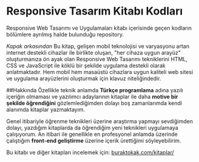 # Responsive Tasarım Kitabı Kodları
Responsive Web Tasarımı ve Uygulamaları kitabı içerisinde geçen kodların bölümlere ayrılmış halde bulunduğu repository.

*Kapak arkasından*
Bu kitap, gelişen mobil teknolojisi ve varyasyonu artan internet destekli cihazlar ile birlikte oluşan, "her cihaza uygun arayüz" oluşturmanıza ön ayak olan Responsive Web Tasarımı tekniklerini HTML, CSS ve JavaScript ile köklü bir şekilde uygulama destekli olarak anlatmaktadır. Hem mobil hem masaüstü cihazlara uygun kaliteli web sitesi ve uygulama arayüzlerini oluşturmak için klavuz niteliğindedir.

##Hakkında
Özellikle teknik anlamda **Türkçe programlama** adına yazılı içeriğin olmaması ve yazılımcı adaylarının kitaplar ile daha **motive bir şekilde öğrendiğini** gözlemlediğimden dolayı boş zamanlarımda kendi alanımda kitaplar yazmaktayım.

Genel itibariyle öğrenme teknikleri üzerine araştırma yapmayı sevdiğimden dolayı, yazdığım kitaplarda da öğrendiğim yeni teknikleri uygulamaya çalışıyorum. An itibari ile genellikle en profesyonel anlamda üzerinde çalıştığım **front-end geliştirme** üzerine içerik ürettiğimi söyleyebilirim.

Bu kitabı ve diğer kitapları incelemek için: [buraktokak.com/kitaplar/](http://www.buraktokak.com/kitaplar/)

